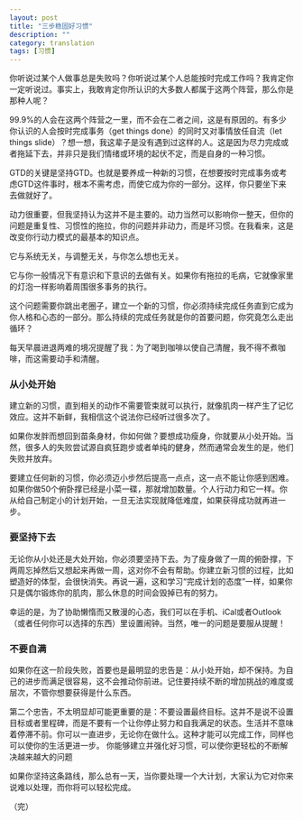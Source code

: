 ```yaml
---
layout: post
title: "三步稳固好习惯"
description: ""
category: translation
tags: [习惯]
---
```

你听说过某个人做事总是失败吗？你听说过某个人总能按时完成工作吗？我肯定你一定听说过。事实上，我敢肯定你所认识的大多数人都属于这两个阵营，那么你是那种人呢？

99.9%的人会在这两个阵营之一里，而不会在二者之间，这是有原因的。有多少你认识的人会按时完成事务（get things done）的同时又对事情放任自流（let things slide）？想一想，我这辈子是没有遇到过这样的人。这是因为尽力完成或者拖延下去，并非只是我们情绪或环境的起伏不定，而是自身的一种习惯。

GTD的关键是坚持GTD。也就是要养成一种新的习惯，在想要按时完成事务或考虑GTD这件事时，根本不需考虑，而使它成为你的一部分。这样，你只要坐下来去做就好了。

动力很重要，但我坚持认为这并不是主要的。动力当然可以影响你一整天，但你的问题是重复性、习惯性的拖拉，你的问题并非动力，而是坏习惯。在我看来，这是改变你行动力模式的最基本的知识点。

它与系统无关，与调整无关，与你怎么想也无关。

它与你一般情况下有意识和下意识的去做有关。如果你有拖拉的毛病，它就像家里的灯泡一样影响着周围很多事务的执行。

这个问题需要你跳出老圈子，建立一个新的习惯，你必须持续完成任务直到它成为你人格和心态的一部分。那么持续的完成任务就是你的首要问题，你究竟怎么走出循环？

每天早晨进退两难的境况提醒了我：为了喝到咖啡以使自己清醒，我不得不煮咖啡，而这需要动手和清醒。

### 从小处开始

建立新的习惯，直到相关的动作不需要管束就可以执行，就像肌肉一样产生了记忆效应。这并不新鲜，我相信这个说法你已经听过很多次了。

如果你发胖而想回到苗条身材，你如何做？要想成功瘦身，你就要从小处开始。当然，很多人的失败尝试源自疯狂跑步或者单纯的健身，然而通常会发生的是，他们失败并放弃。

要建立任何新的习惯，你必须迈小步然后提高一点点，这一点不能让你感到困难。如果你做50个俯卧撑已经是小菜一碟，那就增加数量。个人行动力和它一样。你从给自己制定小的计划开始，一旦无法实现就降低难度，如果获得成功就再进一步。

### 要坚持下去

无论你从小处还是大处开始，你必须要坚持下去。为了瘦身做了一周的俯卧撑，下两周忘掉然后又想起来再做一周，这对你不会有帮助。你建立新习惯的过程，比如塑造好的体型，会很快消失。再说一遍，这和学习“完成计划的态度”一样，如果你只是偶尔锻炼你的肌肉，那么休息的时间会毁掉已有的努力。

幸运的是，为了协助懒惰而又散漫的心态，我们可以在手机、iCal或者Outlook（或者任何你可以选择的东西）里设置闹钟。当然，唯一的问题是要服从提醒！

### 不要自满

如果你在这一阶段失败，首要也是最明显的忠告是：从小处开始，却不保持。为自己的进步而满足很容易，这不会推动你前进。记住要持续不断的增加挑战的难度或层次，不管你想要获得是什么东西。

第二个忠告，不太明显却可能更重要的是：不要设置最终目标。这并不是说不设置目标或者里程碑，而是不要有一个让你停止努力和自我满足的状态。生活并不意味着停滞不前。你可以一直进步，无论你在做什么。这种才能可以完成工作，同样也可以使你的生活更进一步。 你能够建立并强化好习惯，可以使你更轻松的不断解决越来越大的问题

如果你坚持这条路线，那么总有一天，当你要处理一个大计划，大家认为它对你来说难以处理，而你将可以轻松完成。

（完）